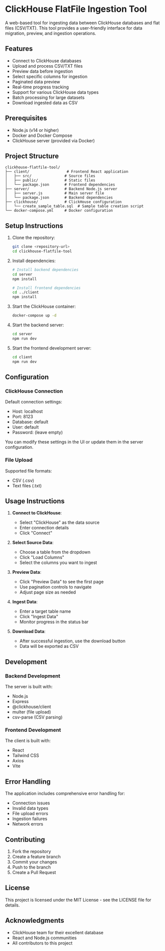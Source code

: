 # ClickHouse FlatFile Ingestion Tool

A web-based tool for ingesting data between ClickHouse databases and flat files (CSV/TXT). This tool provides a user-friendly interface for data migration, preview, and ingestion operations.

## Features

-   Connect to ClickHouse databases
-   Upload and process CSV/TXT files
-   Preview data before ingestion
-   Select specific columns for ingestion
-   Paginated data preview
-   Real-time progress tracking
-   Support for various ClickHouse data types
-   Batch processing for large datasets
-   Download ingested data as CSV

## Prerequisites

-   Node.js (v14 or higher)
-   Docker and Docker Compose
-   ClickHouse server (provided via Docker)

## Project Structure

```
clickhouse-flatfile-tool/
├── client/                 # Frontend React application
│   ├── src/               # Source files
│   ├── public/            # Static files
│   └── package.json       # Frontend dependencies
├── server/                # Backend Node.js server
│   ├── server.js          # Main server file
│   └── package.json       # Backend dependencies
├── clickhouse/            # ClickHouse configuration
│   └── create_sample_table.sql  # Sample table creation script
└── docker-compose.yml     # Docker configuration
```

## Setup Instructions

1. Clone the repository:

    ```bash
    git clone <repository-url>
    cd clickhouse-flatfile-tool
    ```

2. Install dependencies:

    ```bash
    # Install backend dependencies
    cd server
    npm install

    # Install frontend dependencies
    cd ../client
    npm install
    ```

3. Start the ClickHouse container:

    ```bash
    docker-compose up -d
    ```

4. Start the backend server:

    ```bash
    cd server
    npm run dev
    ```

5. Start the frontend development server:
    ```bash
    cd client
    npm run dev
    ```

## Configuration

### ClickHouse Connection

Default connection settings:

-   Host: localhost
-   Port: 8123
-   Database: default
-   User: default
-   Password: (leave empty)

You can modify these settings in the UI or update them in the server configuration.

### File Upload

Supported file formats:

-   CSV (.csv)
-   Text files (.txt)

## Usage Instructions

1. **Connect to ClickHouse**:

    - Select "ClickHouse" as the data source
    - Enter connection details
    - Click "Connect"

2. **Select Source Data**:

    - Choose a table from the dropdown
    - Click "Load Columns"
    - Select the columns you want to ingest

3. **Preview Data**:

    - Click "Preview Data" to see the first page
    - Use pagination controls to navigate
    - Adjust page size as needed

4. **Ingest Data**:

    - Enter a target table name
    - Click "Ingest Data"
    - Monitor progress in the status bar

5. **Download Data**:
    - After successful ingestion, use the download button
    - Data will be exported as CSV

## Development

### Backend Development

The server is built with:

-   Node.js
-   Express
-   @clickhouse/client
-   multer (file upload)
-   csv-parse (CSV parsing)

### Frontend Development

The client is built with:

-   React
-   Tailwind CSS
-   Axios
-   Vite

## Error Handling

The application includes comprehensive error handling for:

-   Connection issues
-   Invalid data types
-   File upload errors
-   Ingestion failures
-   Network errors

## Contributing

1. Fork the repository
2. Create a feature branch
3. Commit your changes
4. Push to the branch
5. Create a Pull Request

## License

This project is licensed under the MIT License - see the LICENSE file for details.

## Acknowledgments

-   ClickHouse team for their excellent database
-   React and Node.js communities
-   All contributors to this project
